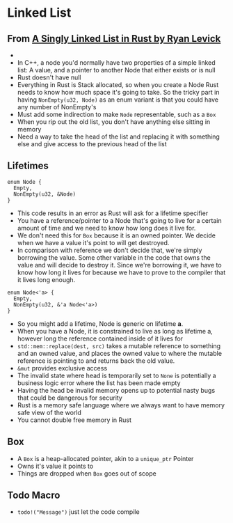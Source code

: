 # Linked List
## From [A Singly Linked List in Rust by Ryan Levick](https://www.youtube.com/watch?v=IiDHTIsmUi4)
- 
- In C++, a node you'd normally have two properties of a simple linked list: A value, and a pointer to another Node that either exists or is null
- Rust doesn't have null
- Everything in Rust is Stack allocated, so when you create a Node Rust needs to know how much space it's going to take. So the tricky part in having `NonEmpty(u32, Node)` as an enum variant is that you could have any number of NonEmpty's
- Must add some indirection to make `Node` representable, such as a `Box`
- When you rip out the old list, you don't have anything else sitting in memory 
- Need a way to take the head of the list and replacing it with something else and give access to the previous head of the list

## Lifetimes
```
enum Node {
  Empty,
  NonEmpty(u32, &Node)
}

```
- This code results in an error as Rust will ask for a lifetime specifier
- You have a reference/pointer to a Node that's going to live for a certain amount of time and we need to know how long does it live for.
- We don't need this for `Box` because it is an owned pointer. We decide when we have a value it's point to will get destroyed.
- In comparison with reference we don't decide that, we're simply borrowing the value. Some other variable in the code that owns the value and will decide to destroy it. Since we're borrowing it, we have to know how long it lives for because we have to prove to the compiler that it lives long enough.

```
enum Node<'a> {
  Empty,
  NonEmpty(u32, &'a Node<'a>)
}
```
- So you might add a lifetime, Node is generic on lifetime **a**.
- When you have a Node, it is constrained to live as long as lifetime a, however long the reference contained inside of it lives for
- `std::mem::replace(dest, src)` takes a mutable reference to something and an owned value, and places the owned value to where the mutable reference is pointing to and returns back the old value.
- `&mut` provides exclusive access
- The invalid state where head is temporarily set to `None` is potentially a business logic error where the list has been made empty
- Having the head be invalid memory opens up to potential nasty bugs that could be dangerous for security
- Rust is a memory safe language where we always want to have memory safe view of the world
- You cannot double free memory in Rust

## Box
- A `Box` is a heap-allocated pointer, akin to a `unique_ptr` Pointer
- Owns it's value it points to
- Things are dropped when `Box` goes out of scope

## Todo Macro
- `todo!("Message")` just let the code compile

